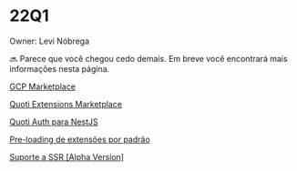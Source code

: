 # 22Q1

Owner: Levi Nóbrega

<aside>
🔜 Parece que você chegou cedo demais. Em breve você encontrará mais informações nesta página.

</aside>

[GCP Marketplace](22Q1%2085fa827e93fd4689b8b725df2e4d8ef9/GCP%20Marketplace%20875ee4b5a219449ca6695c2025738706.md)

[Quoti Extensions Marketplace](22Q1%2085fa827e93fd4689b8b725df2e4d8ef9/Quoti%20Extensions%20Marketplace%2077863c28f960414489352cb5b83a6a24.md)

[Quoti Auth para NestJS](22Q1%2085fa827e93fd4689b8b725df2e4d8ef9/Quoti%20Auth%20para%20NestJS%20de24ba308e5b49fab48c1ca712b2a653.md)

[Pre-loading de extensões por padrão](22Q1%2085fa827e93fd4689b8b725df2e4d8ef9/Pre-loading%20de%20extenso%CC%83es%20por%20padra%CC%83o%2099e17eef2d5c4ea3a336b888ba317bc2.md)

[Suporte a SSR [Alpha Version]](22Q1%2085fa827e93fd4689b8b725df2e4d8ef9/Suporte%20a%20SSR%20%5BAlpha%20Version%5D%205a0b56580a1d4795aae94035ed84df34.md)